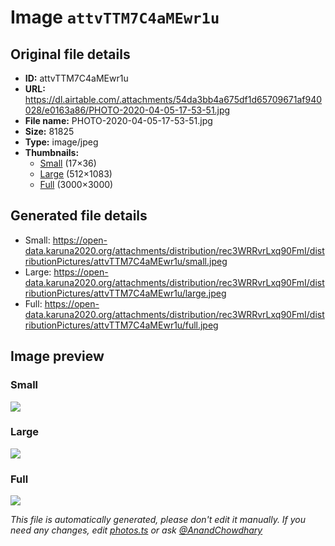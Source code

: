 # Image `attvTTM7C4aMEwr1u`

## Original file details

- **ID:** attvTTM7C4aMEwr1u
- **URL:** https://dl.airtable.com/.attachments/54da3bb4a675df1d65709671af940028/e0163a86/PHOTO-2020-04-05-17-53-51.jpg
- **File name:** PHOTO-2020-04-05-17-53-51.jpg
- **Size:** 81825
- **Type:** image/jpeg
- **Thumbnails:**
  - [Small](https://dl.airtable.com/.attachmentThumbnails/8d1eaceff71c7e7f5e1193997d79cf8c/fc1d11fd) (17×36)
  - [Large](https://dl.airtable.com/.attachmentThumbnails/d5a2b6dc62c771149d38ce901b1368ed/17f0b637) (512×1083)
  - [Full](https://dl.airtable.com/.attachmentThumbnails/a6b0248c304369f29a73f5c644bf0b2c/00652ce9) (3000×3000)

## Generated file details

- Small: https://open-data.karuna2020.org/attachments/distribution/rec3WRRvrLxq90FmI/distributionPictures/attvTTM7C4aMEwr1u/small.jpeg
- Large: https://open-data.karuna2020.org/attachments/distribution/rec3WRRvrLxq90FmI/distributionPictures/attvTTM7C4aMEwr1u/large.jpeg
- Full: https://open-data.karuna2020.org/attachments/distribution/rec3WRRvrLxq90FmI/distributionPictures/attvTTM7C4aMEwr1u/full.jpeg

## Image preview

### Small

![](https://open-data.karuna2020.org/attachments/distribution/rec3WRRvrLxq90FmI/distributionPictures/attvTTM7C4aMEwr1u/small.jpeg)

### Large

![](https://open-data.karuna2020.org/attachments/distribution/rec3WRRvrLxq90FmI/distributionPictures/attvTTM7C4aMEwr1u/large.jpeg)

### Full

![](https://open-data.karuna2020.org/attachments/distribution/rec3WRRvrLxq90FmI/distributionPictures/attvTTM7C4aMEwr1u/full.jpeg)

_This file is automatically generated, please don't edit it manually. If you need any changes, edit [photos.ts](/photos.ts) or ask [@AnandChowdhary](https://github.com/AnandChowdhary)_
